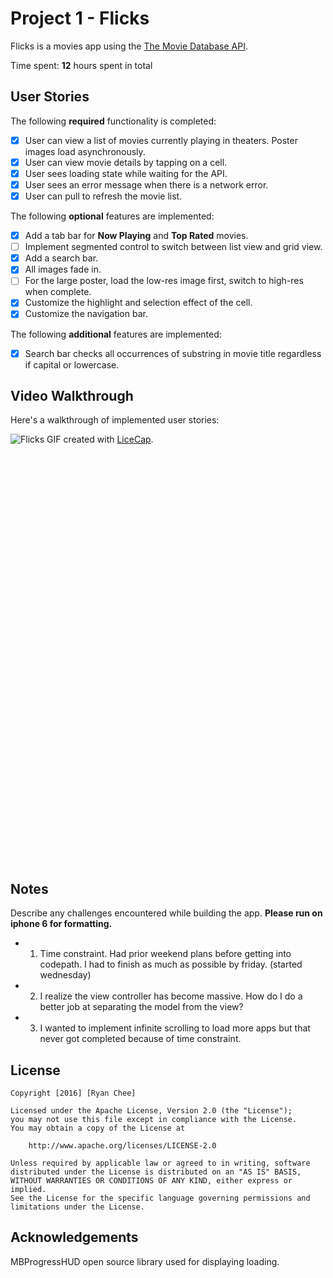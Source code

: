 # Project 1 - Flicks

Flicks is a movies app using the [The Movie Database API](http://docs.themoviedb.apiary.io/#).

Time spent: **12** hours spent in total

## User Stories

The following **required** functionality is completed:

- [X] User can view a list of movies currently playing in theaters. Poster images load asynchronously.
- [X] User can view movie details by tapping on a cell.
- [X] User sees loading state while waiting for the API.
- [X] User sees an error message when there is a network error.
- [X] User can pull to refresh the movie list.

The following **optional** features are implemented:

- [X] Add a tab bar for **Now Playing** and **Top Rated** movies.
- [ ] Implement segmented control to switch between list view and grid view.
- [X] Add a search bar.
- [X] All images fade in.
- [ ] For the large poster, load the low-res image first, switch to high-res when complete.
- [X] Customize the highlight and selection effect of the cell.
- [X] Customize the navigation bar.

The following **additional** features are implemented:

- [X] Search bar checks all occurrences of substring in movie title regardless
  if capital or lowercase.

## Video Walkthrough

Here's a walkthrough of implemented user stories:

<img alt="Flicks" src="https://imgur.com/zP9QTnS.gif" style="max-width: 100%;
min-height: 686px;" original-title="">
GIF created with [LiceCap](http://www.cockos.com/licecap/).

## Notes

Describe any challenges encountered while building the app.
**Please run on iphone 6 for formatting.**
- 1. Time constraint. Had prior weekend plans before getting into codepath. I had to finish as much as possible by friday. (started wednesday)
- 2. I realize the view controller has become massive. How do I do a better job
     at separating the model from the view?
- 3. I wanted to implement infinite scrolling to load more apps but that never
     got completed because of time constraint.


## License

    Copyright [2016] [Ryan Chee]

    Licensed under the Apache License, Version 2.0 (the "License");
    you may not use this file except in compliance with the License.
    You may obtain a copy of the License at

        http://www.apache.org/licenses/LICENSE-2.0

    Unless required by applicable law or agreed to in writing, software
    distributed under the License is distributed on an "AS IS" BASIS,
    WITHOUT WARRANTIES OR CONDITIONS OF ANY KIND, either express or implied.
    See the License for the specific language governing permissions and
    limitations under the License.

## Acknowledgements

   MBProgressHUD open source library used for displaying loading. 
